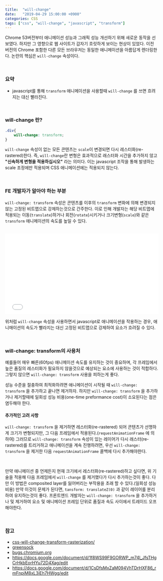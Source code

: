 ```yaml
---
title:  "will-change"
date:   "2019-04-29 15:00:00 +0900"
categories: CSS
tags: ["css", "will-change", "javascript", "transform"]
---
```


Chrome 53버전부터 애니메이션 성능과 그래픽 성능 개선하기 위해 새로운 동작을 선보였다. 하지만 그 영향으로 웹 사이트가 갑자기 흐릿하게 보이는 현상이 있었다. 이전 버전의 Chrome 포함한 다른 모든 브라우저는 동일한 애니메이션을 아름답게 렌더링한다. 논란의 핵심은 `will-change` 속성이다.

<br>

### 요약

- javascript를 통해 `transform` 애니메이션을 사용할때 `will-change` 를 쓰면 흐려지는 대신 빨라진다.


<br>

### will-change 란?

```css
.div{
    will-change: transform;
}
```

`will-change` 속성이 없는 모든 콘텐츠는 `scale`이 변경되면 다시 레스터화(re-rastered)한다. 즉, `will-change`란 변형은 효과적으로 래스터화 시간을 추가하지 않고 **"신속하게 변형을 적용하십시오"** 라는 의미다. 이는 javascript 조작을 통해 발생하는 scale 조정에만 적용되며 CSS 애니메이션에는 적용되지 않는다.

<br>

### FE 개발자가 알아야 하는 부분

`will-change: transform` 속성은 콘텐츠를 이후의 `transform` 변화에 의해 변경되지 않는 고정된 비트맵으로 강제하는것으로 간주한다. 이로 인해 개발자는 해당 비트맵에 적용되는 이동(`translate`)하거나 회전(`rotate`)시키거나 크기변형(`scale`)와 같은 `transform` 애니메이션의 속도를 높일 수 있다.

<br>

<iframe height="265" style="width: 100%;" scrolling="no" title="will-change" src="//codepen.io/project42da/embed/oNvMWKe/?height=265&theme-id=dark&default-tab=js,result" frameborder="no" allowtransparency="true" allowfullscreen="true">
  See the Pen <a href='https://codepen.io/project42da/pen/oNvMWKe/'>will-change</a> by CHUN MINWOO
  (<a href='https://codepen.io/project42da'>@project42da</a>) on <a href='https://codepen.io'>CodePen</a>.
</iframe>

위처럼 `will-change` 속성을 사용하면서 javascript로 애니메이션을 작용하는 경우, 애니매이션의 속도가 빨라지는 대신 고정된 비트맵으로 강제하여 요소가 흐려질 수 있다.

<br>

### will-change: transform의 사용처

예를들어 매우 빠른(60fps) 애니메이션 속도를 유지하는 것이 중요하며, 각 프레임에서 높은 품질의 레스터화가 필요하지 않을것으로 예상되는 요소에 사용하는 것이 적합하다. 그렇지 않으면 `will-change: transform` 사용을 피하는게 좋다.

성능 수준을 절충하여 최적화하려면 애니메이션이 시작될 때 `will-change: transform` 을 추가하고 끝나면 제거하자. 하지만 `will-change: transform` 을 추가하거나 제거할때에 일회성 성능 비용(one-time preformance cost)이 소요된다는 점은 염두해야 한다.

#### 추가적인 고려 사항

`will-change: transform` 을 제거하면 레스터화(re-rastered) 되어 콘텐츠가 선명하게 크기가 변형되지만, 그 다음 프레임에서 적용된다.(`requestAnimationFrame` 에 의하여) 그러므로 `will-change: transform` 속성이 있는 레이어가 다시 래스터(re-rastered)를 트리거하고 애니메이션을 계속 진행하려면, 우선 `will-change: transform` 을 제거한 다음 `requestAnimationFrame` 콜백에 다시 추가해야한다.

<br>

만약 애니메이션 중 언제든지 현재 크기에서 레스터화(re-rastered)하고 싶다면, 위 기술을 적용해 다음 프레임에서 `will-change` 를 제거했다가 다시 추가하는것이 좋다. 다만 이 방법은 composited layer를 잃어버리는 부작용을 초래 할 수 있다.(일회성 성능 비용) 만약 이것이 문제가 된다면, `tansform: translateZ(0)` 과 같이 레이어를 분리하여 유지하는것이 좋다. 프론트엔드 개발자는 `will-change: transform` 을 추가하거나 및 제거하여 요소 및 애니메이션 프레임 단위로 품질과 속도 사이에서 트레이드 오프 해야한다.

<br>



### 참고

- [css-will-change-transform-rasterization/](https://googlechrome.github.io/samples/css-will-change-transform-rasterization/)
- [greensock](https://greensock.com/will-change)
- [bugs.chromium.org](https://bugs.chromium.org/p/chromium/issues/detail?id=596382)
- https://docs.google.com/document/d/1f8WS99F9GORWP_m74l_JfsTHgCrHkbEorHYu72D4Xag/edit
- https://docs.google.com/document/d/1CsDfsMxZaM094VhTDrHXF86_rmFnpjM8xL3iEh7HWgg/edit